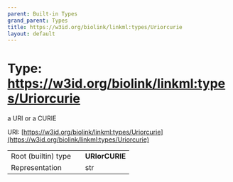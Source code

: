 ```yaml
---
parent: Built-in Types
grand_parent: Types
title: https://w3id.org/biolink/linkml:types/Uriorcurie
layout: default
---
```


# Type: https://w3id.org/biolink/linkml:types/Uriorcurie


a URI or a CURIE

URI: [https://w3id.org/biolink/linkml:types/Uriorcurie](https://w3id.org/biolink/linkml:types/Uriorcurie)

|  |  |  |
| --- | --- | --- |
| Root (builtin) type | | **URIorCURIE** |
| Representation | | str |
